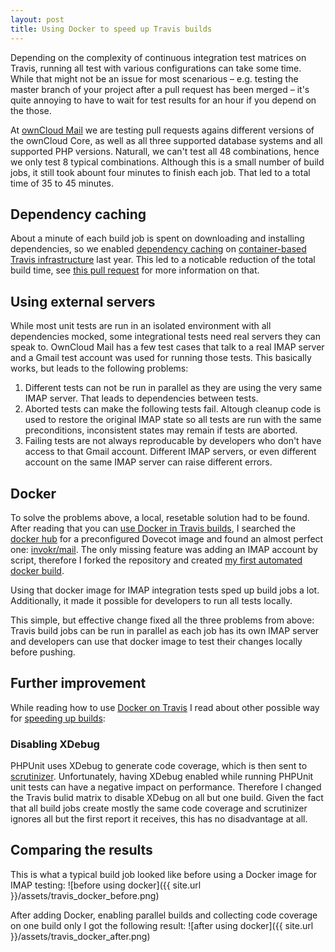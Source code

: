 ```yaml
---
layout: post
title: Using Docker to speed up Travis builds
---
```

Depending on the complexity of continuous integration test matrices on Travis, running all test with various configurations can take some time. While that might not be an issue for most scenarious – e.g. testing the master branch of your project after a pull request has been merged – it's quite annoying to have to wait for test results for an hour if you depend on the those.

At [ownCloud Mail](https://github.com/owncloud/mail) we are testing pull requests agains different versions of the ownCloud Core, as well as all three supported database systems and all supported PHP versions. Naturall, we can't test all 48 combinations, hence we only test 8 typical combinations. Although this is a small number of build jobs, it still took abount four minutes to finish each job. That led to a total time of 35 to 45 minutes.

## Dependency caching
About a minute of each build job is spent on downloading and installing dependencies, so we enabled [dependency caching](https://docs.travis-ci.com/user/caching/) on [container-based Travis infrastructure](https://docs.travis-ci.com/user/workers/container-based-infrastructure) last year. This led to a noticable reduction of the total build time, see [this pull request](https://github.com/owncloud/mail/pull/1084) for more information on that.

## Using external servers
While most unit tests are run in an isolated environment with all dependencies mocked, some integrational tests need real servers they can speak to. OwnCloud Mail has a few test cases that talk to a real IMAP server and a Gmail test account was used for running those tests. This basically works, but leads to the following problems:

1. Different tests can not be run in parallel as they are using the very same IMAP server. That leads to dependencies between tests.
2. Aborted tests can make the following tests fail. Altough cleanup code is used to restore the original IMAP state so all tests are run with the same preconditions, inconsistent states may remain if tests are aborted.
3. Failing tests are not always reproducable by developers who don't have access to that Gmail account. Different IMAP servers, or even different account on the same IMAP server can raise different errors.

## Docker
To solve the problems above, a local, resetable solution had to be found. After reading that you can [use Docker in Travis builds](https://docs.travis-ci.com/user/docker/), I searched the [docker hub](https://hub.docker.com/) for a preconfigured Dovecot image and found an almost perfect one: [invokr/mail](https://hub.docker.com/r/invokr/mail/). The only missing feature was adding an IMAP account by script, therefore I forked the repository and created [my first automated docker build](https://github.com/ChristophWurst/owncloud-mail-test-docker).

Using that docker image for IMAP integration tests sped up build jobs a lot. Additionally, it made it possible for developers to run all tests locally.

This simple, but effective change fixed all the three problems from above: Travis build jobs can be run in parallel as each job has its own IMAP server and developers can use that docker image to test their changes locally before pushing.

## Further improvement

While reading how to use [Docker on Travis](https://docs.travis-ci.com/user/docker/) I read about other possible way for [speeding up builds](https://docs.travis-ci.com/user/speeding-up-the-build/):

### Disabling XDebug
PHPUnit uses XDebug to generate code coverage, which is then sent to [scrutinizer](https://scrutinizer-ci.com/). Unfortunately, having XDebug enabled while running PHPUnit unit tests can have a negative impact on performance. Therefore I changed the Travis bulid matrix to disable XDebug on all but one build. Given the fact that all build jobs create mostly the same code coverage and scrutinizer ignores all but the first report it receives, this has no disadvantage at all.

## Comparing the results
This is what a typical build job looked like before using a Docker image for IMAP testing:
![before using docker]({{ site.url }}/assets/travis_docker_before.png)

After adding Docker, enabling parallel builds and collecting code coverage on one build only I got the following result:
![after using docker]({{ site.url }}/assets/travis_docker_after.png)
